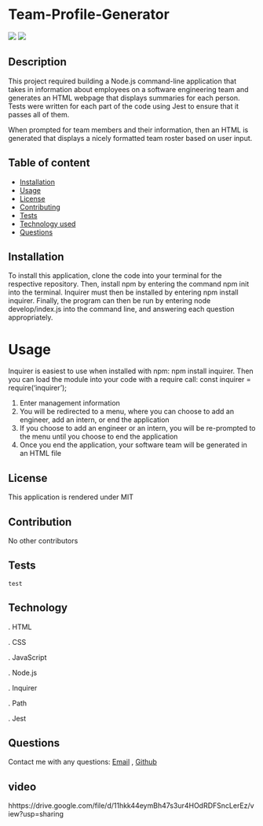 # Team-Profile-Generator
  <img src="https://img.shields.io/badge/LICENSE-MIT-blue.svg"> 
   <img src="https://img.shields.io/badge/npm package-8.2.0-green.svg"> 

   ## Description

   This project required building a Node.js command-line application that takes in information about employees on a software engineering team and generates an HTML webpage that displays summaries for each person. Tests were written for each part of the code using Jest to ensure that it passes all of them.

  When prompted for team members and their information, then an HTML is generated that displays a nicely formatted team roster based on user input.


 ## Table of content
  

  * [Installation](#installation)
  * [Usage](#usage)
  * [License](#license)
  * [Contributing](#contributing)
  * [Tests](#tests)
  * [Technology used](#technology)
  * [Questions](#questions)

## Installation 
To install this application, clone the code into your terminal for the respective repository. Then, install npm by entering the command npm init into the terminal. Inquirer must then be installed by entering npm install inquirer. Finally, the program can then be run by entering node develop/index.js into the command line, and answering each question appropriately.


# Usage 
Inquirer is easiest to use when installed with npm: npm install inquirer. Then you can load the module into your code with a require call: const inquirer = require(‘inquirer’);

1. Enter management information
2. You will be redirected to a menu, where you can choose to add an engineer, add an intern, or end the application
3. If you choose to add an engineer or an intern, you will be re-prompted to the menu until you choose to end the application
4. Once you end the application, your software team will be generated in an HTML file


## License 

This application is rendered under MIT

  ## Contribution 

  No other contributors

   ## Tests

    test 

 ## Technology


 . HTML

 . CSS

 . JavaScript

 . Node.js

 . Inquirer

 . Path

 . Jest

 ## Questions

 Contact me with any questions: 
 [Email](mailto:sumayabile8@gmail.com) , [Github](https://github.com/SuM949)
 
 ## video
hhttps://drive.google.com/file/d/11hkk44eymBh47s3ur4HOdRDFSncLerEz/view?usp=sharing

